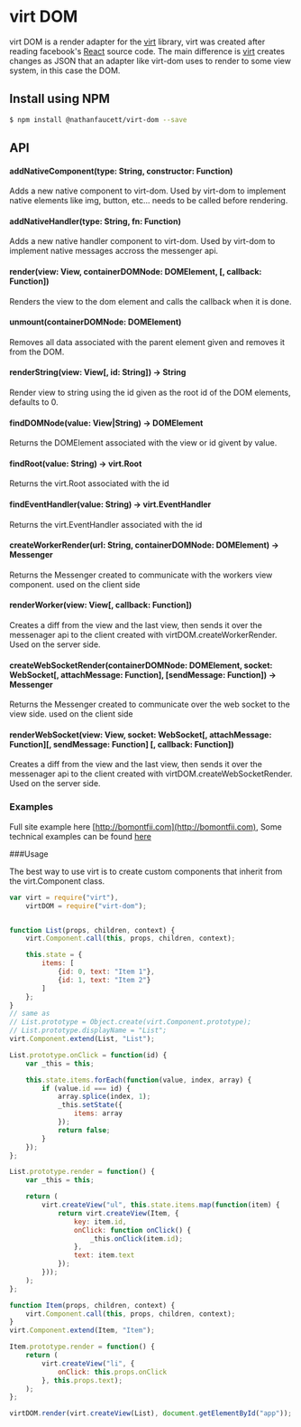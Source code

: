 virt DOM
=======

virt DOM is a render adapter for the [virt](https://github.com/nathanfaucett/virt) library, virt was created after reading facebook's [React](https://github.com/facebook/react) source code. The main difference is [virt](https://github.com/nathanfaucett/virt) creates changes as JSON that an adapter like virt-dom uses to render to some view system, in this case the DOM.

## Install using NPM

```bash
$ npm install @nathanfaucett/virt-dom --save
```

## API

#### addNativeComponent(type: String, constructor: Function)
Adds a new native component to virt-dom. Used by virt-dom to implement native elements like img, button, etc... needs to be called before rendering.

#### addNativeHandler(type: String, fn: Function)
Adds a new native handler component to virt-dom. Used by virt-dom to implement native messages accross the messenger api.

#### render(view: View, containerDOMNode: DOMElement, [, callback: Function])
Renders the view to the dom element and calls the callback when it is done.

#### unmount(containerDOMNode: DOMElement)
Removes all data associated with the parent element given and removes it from the DOM.

#### renderString(view: View[, id: String]) -> String
Render view to string using the id given as the root id of the DOM elements, defaults to 0.

#### findDOMNode(value: View|String) -> DOMElement
Returns the DOMElement associated with the view or id givent by value.

#### findRoot(value: String) -> virt.Root
Returns the virt.Root associated with the id

#### findEventHandler(value: String) -> virt.EventHandler
Returns the virt.EventHandler associated with the id

#### createWorkerRender(url: String, containerDOMNode: DOMElement) -> Messenger
Returns the Messenger created to communicate with the workers view component. used on the client side

#### renderWorker(view: View[, callback: Function])
Creates a diff from the view and the last view, then sends it over the messenager api to the client created with virtDOM.createWorkerRender. Used on the server side.

#### createWebSocketRender(containerDOMNode: DOMElement, socket: WebSocket[, attachMessage: Function], [sendMessage: Function]) -> Messenger
Returns the Messenger created to communicate over the web socket to the view side. used on the client side

#### renderWebSocket(view: View, socket: WebSocket[, attachMessage: Function][, sendMessage: Function] [, callback: Function])
Creates a diff from the view and the last view, then sends it over the messenager api to the client created with virtDOM.createWebSocketRender. Used on the server side.

### Examples
Full site example here [http://bomontfii.com](http://bomontfii.com), Some technical examples can be found [here](http://nathanfaucett.github.io/virt-dom/)

###Usage

The best way to use virt is to create custom components that inherit from the virt.Component class.

```javascript
var virt = require("virt"),
    virtDOM = require("virt-dom");


function List(props, children, context) {
    virt.Component.call(this, props, children, context);

    this.state = {
        items: [
            {id: 0, text: "Item 1"},
            {id: 1, text: "Item 2"}
        ]
    };
}
// same as
// List.prototype = Object.create(virt.Component.prototype);
// List.prototype.displayName = "List";
virt.Component.extend(List, "List");

List.prototype.onClick = function(id) {
    var _this = this;

    this.state.items.forEach(function(value, index, array) {
        if (value.id === id) {
            array.splice(index, 1);
            _this.setState({
                items: array
            });
            return false;
        }
    });
};

List.prototype.render = function() {
    var _this = this;

    return (
        virt.createView("ul", this.state.items.map(function(item) {
            return virt.createView(Item, {
                key: item.id,
                onClick: function onClick() {
                    _this.onClick(item.id);
                },
                text: item.text
            });
        }));
    );
};

function Item(props, children, context) {
    virt.Component.call(this, props, children, context);
}
virt.Component.extend(Item, "Item");

Item.prototype.render = function() {
    return (
        virt.createView("li", {
            onClick: this.props.onClick
        }, this.props.text);
    );
};

virtDOM.render(virt.createView(List), document.getElementById("app"));
```
